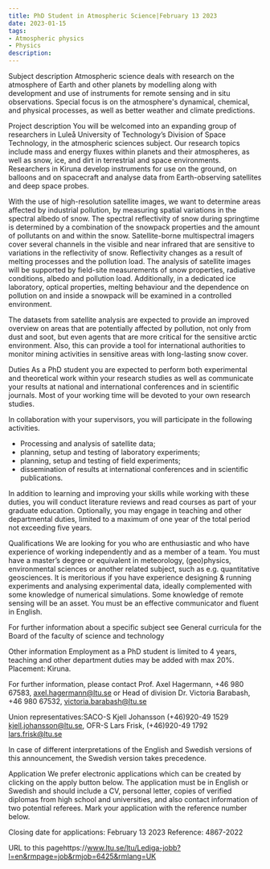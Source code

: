 ```yaml
---
title: PhD Student in Atmospheric Science|February 13 2023
date: 2023-01-15
tags:
- Atmospheric physics
- Physics
description:
---
```

Subject description
Atmospheric science deals with research on the atmosphere of Earth and other planets by modelling along with development and use of instruments for remote sensing and in situ observations. Special focus is on the atmosphere's dynamical, chemical, and physical processes, as well as better weather and climate predictions.

Project description
You will be welcomed into an expanding group of researchers in Luleå University of Technology’s Division of Space Technology, in the atmospheric sciences subject. Our research topics include mass and energy fluxes within planets and their atmospheres, as well as snow, ice, and dirt in terrestrial and space environments. Researchers in Kiruna develop instruments for use on the ground, on balloons and on spacecraft and analyse data from Earth-observing satellites and deep space probes.

With the use of high-resolution satellite images, we want to determine areas affected by industrial pollution, by measuring spatial variations in the spectral albedo of snow. The spectral reflectivity of snow during springtime is determined by a combination of the snowpack properties and the amount of pollutants on and within the snow.  Satellite-borne multispectral imagers cover several channels in the visible and near infrared that are sensitive to variations in the reflectivity of snow. Reflectivity changes as a result of melting processes and the pollution load. The analysis of satellite images will be supported by field-site measurements of snow properties, radiative conditions, albedo and pollution load. Additionally, in a dedicated ice laboratory, optical properties, melting behaviour and the dependence on pollution on and inside a snowpack will be examined in a controlled environment.

The datasets from satellite analysis are expected to provide an improved overview on areas that are potentially affected by pollution, not only from dust and soot, but even agents that are more critical for the sensitive arctic environment.  Also, this can provide a tool for international authorities to monitor mining activities in sensitive areas with long-lasting snow cover.

Duties
As a PhD student you are expected to perform both experimental and theoretical work within your research studies as well as communicate your results at national and international conferences and in scientific journals. Most of your working time will be devoted to your own research studies.

In collaboration with your supervisors, you will participate in the following activities.
- Processing and analysis of satellite data;
- planning, setup and testing of laboratory experiments;
- planning, setup and testing of field experiments;
- dissemination of results at international conferences and in scientific publications.

In addition to learning and improving your skills while working with these duties, you will conduct literature reviews and read courses as part of your graduate education. Optionally, you may engage in teaching and other departmental duties, limited to a maximum of one year of the total period not exceeding five years.

Qualifications
We are looking for you who are enthusiastic and who have experience of working independently and as a member of a team. You must have a master’s degree or equivalent in meteorology, (geo)physics, environmental sciences or another related subject, such as e.g. quantitative geosciences. It is meritorious if you have experience designing & running experiments and analysing experimental data, ideally complemented with some knowledge of numerical simulations. Some knowledge of remote sensing will be an asset. You must be an effective communicator and fluent in English.

For further information about a specific subject see General curricula for the Board of the faculty of science and technology

Other information
Employment as a PhD student is limited to 4 years, teaching and other department duties may be added with max 20%. Placement: Kiruna.

For further information, please contact Prof. Axel Hagermann, +46 980 67583, axel.hagermann@ltu.se or Head of division Dr. Victoria Barabash, +46 980 67532, victoria.barabash@ltu.se

Union representatives:SACO-S Kjell Johansson (+46)920-49 1529 kjell.johansson@ltu.se, OFR-S Lars Frisk, (+46)920-49 1792 lars.frisk@ltu.se

In case of different interpretations of the English and Swedish versions of this announcement, the Swedish version takes precedence.

Application
We prefer electronic applications which can be created by clicking on the apply button below. The application must be in English or Swedish and should include a CV, personal letter, copies of verified diplomas from high school and universities, and also contact information of two potential referees. Mark your application with the reference number below.

Closing date for applications: February 13 2023
Reference: 4867-2022

URL to this pagehttps://www.ltu.se/ltu/Lediga-jobb?l=en&rmpage=job&rmjob=6425&rmlang=UK


